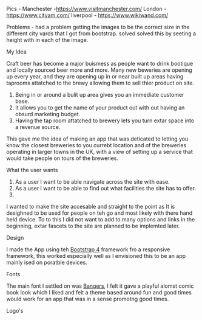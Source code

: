 Pics - Manchester -https://www.visitmanchester.com/
       London - https://www.cityam.com/
       liverpool - https://www.wikiwand.com/


Problems - had a problem getting the images to be the correct size in the different city vards that I got from bootstrap. solved 
solved this by seeting a height with in each of the image.


My Idea

Craft beer has become a major buismess as people want to drink bootique and locally sourced beer more and more. Many new beweries 
are opening up every year, and they are opening up in or near built up areas having taprooms attatched to the brewy allowing them 
to sell thier product on site.

1. Being in or around a bulit up area gives you an immediate customer base.
2. It allows you to get the name of your product out with out having an obsurd marketing budget.
3. Having the tap room attatched to brewery lets you turn extar space into a revenue source.

This gave me the idea of making an app that was deticated to letting you know the closest breweries to you currebt location and of the 
breweries operating in larger towns in the UK, with a view of setting up a service that would take people on tours of the breweries.

What the user wants



1. As a user I want to be able navigate across the site with ease.
2. As a user I want to be able to find out what facilities the site has to offer.
3. 


I wanted to make the site accesable and straight to the point as It is desighned to be used for people on teh go and most likely with 
there hand held device. To to this I did not want to add to many options and links in the beginning, extar fascets to the site are planned to 
be implemted later.

Design 

I made the App using teh [Bootstrap 4](https://getbootstrap.com/) framework fro a responsive framework, this worked especially well as I envisioned
this to be an app mainly ised on poratble devices.

Fonts

The main font I settled on was [Bangers](https://fonts.google.com/specimen/Bangers), I felt it gave a playful alomst comic book look which I liked
and felt a theme based around fun and good times would work for an app that was in a sense promotng good times.

Logo's 
